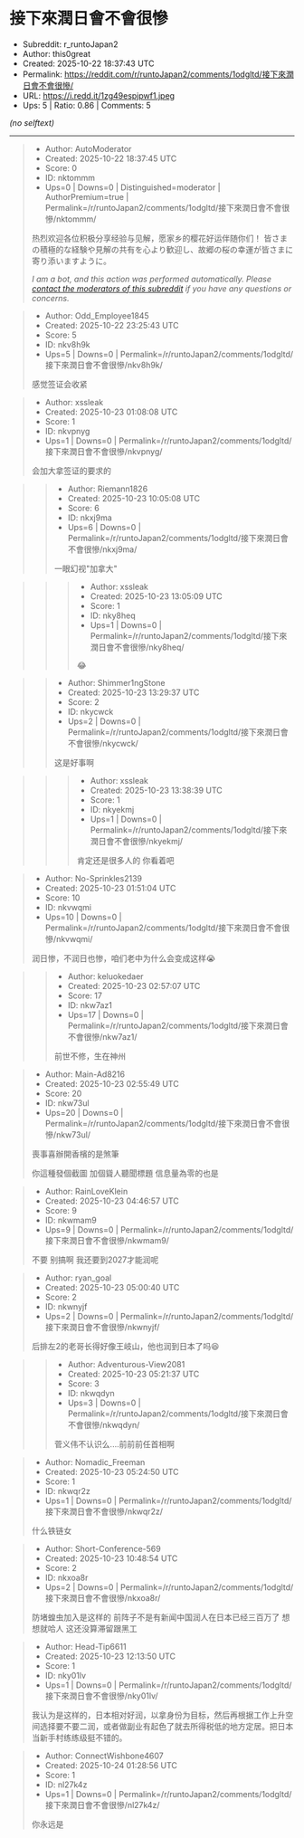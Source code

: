 # 接下來潤日會不會很慘

- Subreddit: r_runtoJapan2
- Author: this0great
- Created: 2025-10-22 18:37:43 UTC
- Permalink: https://reddit.com/r/runtoJapan2/comments/1odgltd/接下來潤日會不會很慘/
- URL: https://i.redd.it/1zg49espjpwf1.jpeg
- Ups: 5 | Ratio: 0.86 | Comments: 5

_(no selftext)_

---

> - Author: AutoModerator
> - Created: 2025-10-22 18:37:45 UTC
> - Score: 0
> - ID: nktommm
> - Ups=0 | Downs=0 | Distinguished=moderator | AuthorPremium=true | Permalink=/r/runtoJapan2/comments/1odgltd/接下來潤日會不會很慘/nktommm/
>
> 热烈欢迎各位积极分享经验与见解，愿家乡的樱花好运伴随你们！
> 皆さまの積極的な経験や見解の共有を心より歓迎し、故郷の桜の幸運が皆さまに寄り添いますように。
> 
> *I am a bot, and this action was performed automatically. Please [contact the moderators of this subreddit](/message/compose/?to=/r/runtoJapan2) if you have any questions or concerns.*

> - Author: Odd_Employee1845
> - Created: 2025-10-22 23:25:43 UTC
> - Score: 5
> - ID: nkv8h9k
> - Ups=5 | Downs=0 | Permalink=/r/runtoJapan2/comments/1odgltd/接下來潤日會不會很慘/nkv8h9k/
>
> 感觉签证会收紧

> - Author: xssleak
> - Created: 2025-10-23 01:08:08 UTC
> - Score: 1
> - ID: nkvpnyg
> - Ups=1 | Downs=0 | Permalink=/r/runtoJapan2/comments/1odgltd/接下來潤日會不會很慘/nkvpnyg/
>
> 会加大拿签证的要求的

>> - Author: Riemann1826
>> - Created: 2025-10-23 10:05:08 UTC
>> - Score: 6
>> - ID: nkxj9ma
>> - Ups=6 | Downs=0 | Permalink=/r/runtoJapan2/comments/1odgltd/接下來潤日會不會很慘/nkxj9ma/
>>
>> 一眼幻视"加拿大"

>>> - Author: xssleak
>>> - Created: 2025-10-23 13:05:09 UTC
>>> - Score: 1
>>> - ID: nky8heq
>>> - Ups=1 | Downs=0 | Permalink=/r/runtoJapan2/comments/1odgltd/接下來潤日會不會很慘/nky8heq/
>>>
>>> 😂

>> - Author: Shimmer1ngStone
>> - Created: 2025-10-23 13:29:37 UTC
>> - Score: 2
>> - ID: nkycwck
>> - Ups=2 | Downs=0 | Permalink=/r/runtoJapan2/comments/1odgltd/接下來潤日會不會很慘/nkycwck/
>>
>> 这是好事啊

>>> - Author: xssleak
>>> - Created: 2025-10-23 13:38:39 UTC
>>> - Score: 1
>>> - ID: nkyekmj
>>> - Ups=1 | Downs=0 | Permalink=/r/runtoJapan2/comments/1odgltd/接下來潤日會不會很慘/nkyekmj/
>>>
>>> 肯定还是很多人的 你看着吧

> - Author: No-Sprinkles2139
> - Created: 2025-10-23 01:51:04 UTC
> - Score: 10
> - ID: nkvwqmi
> - Ups=10 | Downs=0 | Permalink=/r/runtoJapan2/comments/1odgltd/接下來潤日會不會很慘/nkvwqmi/
>
> 润日惨，不润日也惨，咱们老中为什么会变成这样😭

>> - Author: keluokedaer
>> - Created: 2025-10-23 02:57:07 UTC
>> - Score: 17
>> - ID: nkw7az1
>> - Ups=17 | Downs=0 | Permalink=/r/runtoJapan2/comments/1odgltd/接下來潤日會不會很慘/nkw7az1/
>>
>> 前世不修，生在神州

> - Author: Main-Ad8216
> - Created: 2025-10-23 02:55:49 UTC
> - Score: 20
> - ID: nkw73ul
> - Ups=20 | Downs=0 | Permalink=/r/runtoJapan2/comments/1odgltd/接下來潤日會不會很慘/nkw73ul/
>
> 喪事喜辦開香檳的是煞筆
> 
> 你這種發個截圖 加個聳人聽聞標題 信息量為零的也是

> - Author: RainLoveKlein
> - Created: 2025-10-23 04:46:57 UTC
> - Score: 9
> - ID: nkwmam9
> - Ups=9 | Downs=0 | Permalink=/r/runtoJapan2/comments/1odgltd/接下來潤日會不會很慘/nkwmam9/
>
> 不要 别搞啊 我还要到2027才能润呢

> - Author: ryan_goal
> - Created: 2025-10-23 05:00:40 UTC
> - Score: 2
> - ID: nkwnyjf
> - Ups=2 | Downs=0 | Permalink=/r/runtoJapan2/comments/1odgltd/接下來潤日會不會很慘/nkwnyjf/
>
> 后排左2的老哥长得好像王岐山，他也润到日本了吗😆

>> - Author: Adventurous-View2081
>> - Created: 2025-10-23 05:21:37 UTC
>> - Score: 3
>> - ID: nkwqdyn
>> - Ups=3 | Downs=0 | Permalink=/r/runtoJapan2/comments/1odgltd/接下來潤日會不會很慘/nkwqdyn/
>>
>> 菅义伟不认识么....前前前任首相啊

> - Author: Nomadic_Freeman
> - Created: 2025-10-23 05:24:50 UTC
> - Score: 1
> - ID: nkwqr2z
> - Ups=1 | Downs=0 | Permalink=/r/runtoJapan2/comments/1odgltd/接下來潤日會不會很慘/nkwqr2z/
>
> 什么铁链女

> - Author: Short-Conference-569
> - Created: 2025-10-23 10:48:54 UTC
> - Score: 2
> - ID: nkxoa8r
> - Ups=2 | Downs=0 | Permalink=/r/runtoJapan2/comments/1odgltd/接下來潤日會不會很慘/nkxoa8r/
>
> 防堵蝗虫加入是这样的 前阵子不是有新闻中国润人在日本已经三百万了 想想就哈人 这还没算滞留跟黑工

> - Author: Head-Tip6611
> - Created: 2025-10-23 12:13:50 UTC
> - Score: 1
> - ID: nky01lv
> - Ups=1 | Downs=0 | Permalink=/r/runtoJapan2/comments/1odgltd/接下來潤日會不會很慘/nky01lv/
>
> 我认为是这样的，日本相对好润，以拿身份为目标，然后再根据工作上升空间选择要不要二润，或者做副业有起色了就去所得税低的地方定居。把日本当新手村练练级挺不错的。

> - Author: ConnectWishbone4607
> - Created: 2025-10-24 01:28:56 UTC
> - Score: 1
> - ID: nl27k4z
> - Ups=1 | Downs=0 | Permalink=/r/runtoJapan2/comments/1odgltd/接下來潤日會不會很慘/nl27k4z/
>
> 你永远是
